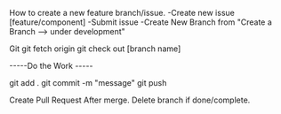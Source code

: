 How to create a new feature branch/issue.
-Create new issue [feature/component]
-Submit issue
-Create New Branch from "Create a Branch --> under development"

Git 
git fetch origin 
git check out [branch name]

-----Do the Work -----

git add .
git commit -m "message"
git push 

Create Pull Request 
After merge. 
Delete branch if done/complete.